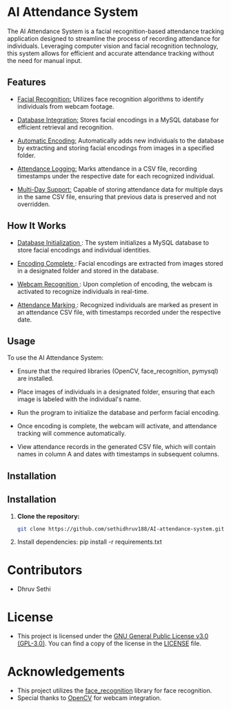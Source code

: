 # **AI Attendance System**
The AI Attendance System is a facial recognition-based attendance tracking application designed to streamline the process of recording attendance for individuals. Leveraging computer vision and facial recognition technology, this system allows for efficient and accurate attendance tracking without the need for manual input.

## **Features**
- <ins>Facial Recognition:</ins> Utilizes face recognition algorithms to identify individuals from webcam footage.

- <ins>Database Integration:</ins> Stores facial encodings in a MySQL database for efficient retrieval and recognition.

- <ins>Automatic Encoding:</ins> Automatically adds new individuals to the database by extracting and storing facial encodings from images in a specified folder.

- <ins>Attendance Logging:</ins> Marks attendance in a CSV file, recording timestamps under the respective date for each recognized individual.

- <ins>Multi-Day Support:</ins> Capable of storing attendance data for multiple days in the same CSV file, ensuring that previous data is preserved and not overridden.

## **How It Works**
- <ins> Database Initialization </ins>: The system initializes a MySQL database to store facial encodings and individual identities.

- <ins> Encoding Complete </ins>: Facial encodings are extracted from images stored in a designated folder and stored in the database.

- <ins> Webcam Recognition </ins>: Upon completion of encoding, the webcam is activated to recognize individuals in real-time.

- <ins> Attendance Marking </ins>: Recognized individuals are marked as present in an attendance CSV file, with timestamps recorded under the respective date.


## **Usage**
To use the AI Attendance System:

- Ensure that the required libraries (OpenCV, face_recognition, pymysql) are installed.

- Place images of individuals in a designated folder, ensuring that each image is labeled with the individual's name.

- Run the program to initialize the database and perform facial encoding.

- Once encoding is complete, the webcam will activate, and attendance tracking will commence automatically.

- View attendance records in the generated CSV file, which will contain names in column A and dates with timestamps in subsequent columns.

## **Installation**
## **Installation**

1. **Clone the repository:**
   ```bash
   git clone https://github.com/sethidhruv188/AI-attendance-system.git

2. Install dependencies:
pip install -r requirements.txt


# **Contributors**
- Dhruv Sethi

# **License**
- This project is licensed under the [GNU General Public License v3.0 (GPL-3.0)](https://opensource.org/licenses/GPL-3.0). You can find a copy of the license in the [LICENSE](LICENSE) file.

# **Acknowledgements**
- This project utilizes the [face_recognition](https://github.com/ageitgey/face_recognition) library for face recognition.
- Special thanks to [OpenCV](https://opencv.org/) for webcam integration.

